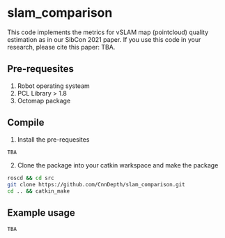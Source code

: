 # slam_comparison

This code implements the metrics for vSLAM map (pointcloud) quality estimation as in our SibCon 2021 paper. If you use this code in your research, please cite this paper: TBA.

## Pre-requesites

1. Robot operating systeam
2. PCL Library > 1.8
3. Octomap package

## Compile

1. Install the pre-requesites

```bash
TBA
```

2. Clone the package into your catkin warkspace and make the package

```bash
roscd && cd src
git clone https://github.com/CnnDepth/slam_comparison.git
cd .. && catkin_make
```

## Example usage

```
TBA
```

